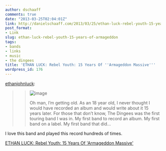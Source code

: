 ```yaml
---
author: dschaaff
comments: true
date: "2013-03-25T02:04:01Z"
link: http://danielschaaff.com/2013/03/25/ethan-luck-rebel-youth-15-years-of-armageddon/
post_format:
- Link
slug: ethan-luck-rebel-youth-15-years-of-armageddon
tags:
- bands
- links
- music
- the dingees
title: 'ETHAN LUCK: Rebel Youth: 15 Years Of ''Armageddon Massive'''
wordpress_id: 176
---
```


[ethanjohnluck](http://ethanjohnluck.tumblr.com/post/46187290539/rebel-youth-15-years-of-armageddon-massive):





<blockquote>

> 
> ![image](https://66.media.tumblr.com/7e2acf9b235f06a6dd44480a69af0de4/tumblr_inline_mk5ekvtBrc1qz4rgp.jpg)
> 
> Oh man, I’m getting old. As an 18 year old, I never thought I would have recorded an album and would write about it 15 years later. For those that don’t know, The Dingees was the first touring band I was in. My first band to record an album. My first band on a label. My first band that did…
> 
> </blockquote>





I love this band and played this record hundreds of times.

  
[ETHAN LUCK: Rebel Youth: 15 Years Of 'Armageddon Massive'](http://ethanjohnluck.tumblr.com/post/46187290539/rebel-youth-15-years-of-armageddon-massive)
